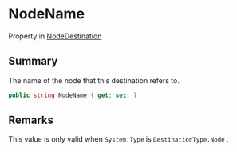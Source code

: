 # NodeName

Property in [NodeDestination](yarn.compiler.basicblock.nodedestination.md)

## Summary

The name of the node that this destination refers to.

```csharp
public string NodeName { get; set; }
```

## Remarks

This value is only valid when `System.Type` is `DestinationType.Node` .
